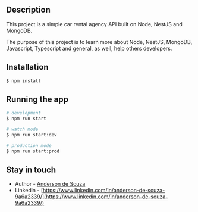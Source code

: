 ## Description

This project is a simple car rental agency API built on Node, NestJS and MongoDB.

The purpose of this project is to learn more about Node, NestJS, MongoDB, Javascript, Typescript and general, as well, help others developers.

## Installation

```bash
$ npm install
```

## Running the app

```bash
# development
$ npm run start

# watch mode
$ npm run start:dev

# production mode
$ npm run start:prod
```

## Stay in touch

- Author - [Anderson de Souza](https://www.linkedin.com/in/anderson-de-souza-9a6a2339/)
- Linkedin - [https://www.linkedin.com/in/anderson-de-souza-9a6a2339/](https://www.linkedin.com/in/anderson-de-souza-9a6a2339/)
